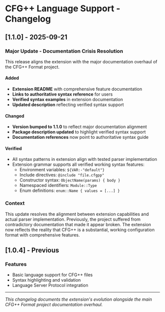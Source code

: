 # CFG++ Language Support - Changelog

## [1.1.0] - 2025-09-21

### Major Update - Documentation Crisis Resolution
This release aligns the extension with the major documentation overhaul of the CFG++ Format project.

#### Added
- **Extension README** with comprehensive feature documentation
- **Links to authoritative syntax reference** for users
- **Verified syntax examples** in extension documentation
- **Updated description** reflecting verified syntax support

#### Changed
- **Version bumped to 1.1.0** to reflect major documentation alignment
- **Package description updated** to highlight verified syntax support
- **Documentation references** now point to authoritative syntax guide

#### Verified
- All syntax patterns in extension align with tested parser implementation
- Extension grammar supports all verified working syntax features:
  - Environment variables: `${VAR:-"default"}`
  - Include directives: `@include "file.cfgpp"`
  - Constructor syntax: `ObjectName(params) { body }`
  - Namespaced identifiers: `Module::Type`
  - Enum definitions: `enum::Name { values = [...] }`

### Context
This update resolves the alignment between extension capabilities and actual parser implementation. Previously, the project suffered from contradictory documentation that made it appear broken. The extension now reflects the reality that CFG++ is a substantial, working configuration format with comprehensive features.

## [1.0.4] - Previous

### Features
- Basic language support for CFG++ files
- Syntax highlighting and validation
- Language Server Protocol integration

---

*This changelog documents the extension's evolution alongside the main CFG++ Format project documentation overhaul.*
